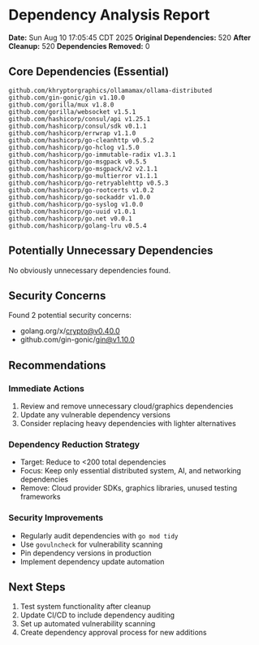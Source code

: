 # Dependency Analysis Report

**Date:** Sun Aug 10 17:05:45 CDT 2025
**Original Dependencies:** 520
**After Cleanup:** 520
**Dependencies Removed:** 0

## Core Dependencies (Essential)
```
github.com/khryptorgraphics/ollamamax/ollama-distributed
github.com/gin-gonic/gin v1.10.0
github.com/gorilla/mux v1.8.0
github.com/gorilla/websocket v1.5.1
github.com/hashicorp/consul/api v1.25.1
github.com/hashicorp/consul/sdk v0.1.1
github.com/hashicorp/errwrap v1.1.0
github.com/hashicorp/go-cleanhttp v0.5.2
github.com/hashicorp/go-hclog v1.5.0
github.com/hashicorp/go-immutable-radix v1.3.1
github.com/hashicorp/go-msgpack v0.5.5
github.com/hashicorp/go-msgpack/v2 v2.1.1
github.com/hashicorp/go-multierror v1.1.1
github.com/hashicorp/go-retryablehttp v0.5.3
github.com/hashicorp/go-rootcerts v1.0.2
github.com/hashicorp/go-sockaddr v1.0.0
github.com/hashicorp/go-syslog v1.0.0
github.com/hashicorp/go-uuid v1.0.1
github.com/hashicorp/go.net v0.0.1
github.com/hashicorp/golang-lru v0.5.4
```

## Potentially Unnecessary Dependencies
No obviously unnecessary dependencies found.

## Security Concerns
Found 2 potential security concerns:
- golang.org/x/crypto@v0.40.0
- github.com/gin-gonic/gin@v1.10.0

## Recommendations

### Immediate Actions
1. Review and remove unnecessary cloud/graphics dependencies
2. Update any vulnerable dependency versions
3. Consider replacing heavy dependencies with lighter alternatives

### Dependency Reduction Strategy
- Target: Reduce to <200 total dependencies
- Focus: Keep only essential distributed system, AI, and networking dependencies
- Remove: Cloud provider SDKs, graphics libraries, unused testing frameworks

### Security Improvements
- Regularly audit dependencies with `go mod tidy`
- Use `govulncheck` for vulnerability scanning
- Pin dependency versions in production
- Implement dependency update automation

## Next Steps
1. Test system functionality after cleanup
2. Update CI/CD to include dependency auditing
3. Set up automated vulnerability scanning
4. Create dependency approval process for new additions
